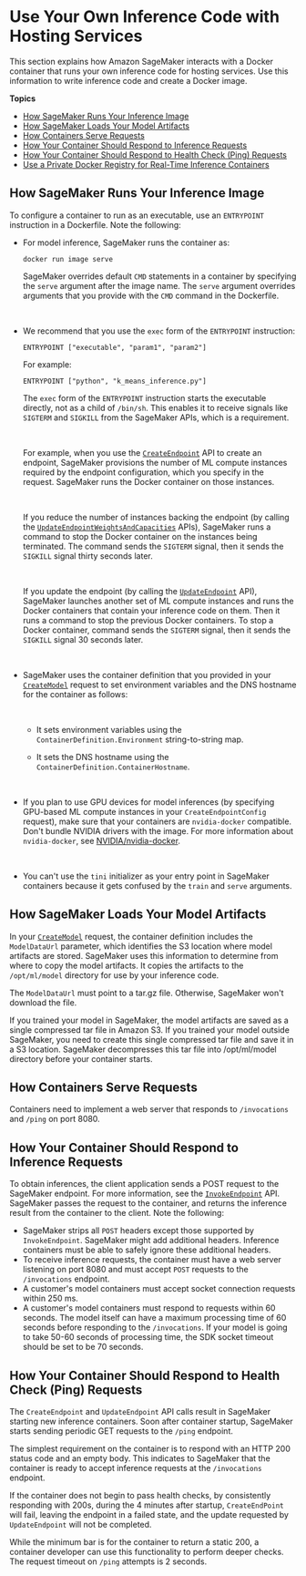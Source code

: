 # Use Your Own Inference Code with Hosting Services<a name="your-algorithms-inference-code"></a>

This section explains how Amazon SageMaker interacts with a Docker container that runs your own inference code for hosting services\. Use this information to write inference code and create a Docker image\. 

**Topics**
+ [How SageMaker Runs Your Inference Image](#your-algorithms-inference-code-run-image)
+ [How SageMaker Loads Your Model Artifacts](#your-algorithms-inference-code-load-artifacts)
+ [How Containers Serve Requests](#your-algorithms-inference-code-how-containe-serves-requests)
+ [How Your Container Should Respond to Inference Requests](#your-algorithms-inference-code-container-response)
+ [How Your Container Should Respond to Health Check \(Ping\) Requests](#your-algorithms-inference-algo-ping-requests)
+ [Use a Private Docker Registry for Real\-Time Inference Containers](your-algorithms-containers-inference-private.md)

## How SageMaker Runs Your Inference Image<a name="your-algorithms-inference-code-run-image"></a>

To configure a container to run as an executable, use an `ENTRYPOINT` instruction in a Dockerfile\. Note the following: 
+ For model inference, SageMaker runs the container as:

  ```
  docker run image serve
  ```

  SageMaker overrides default `CMD` statements in a container by specifying the `serve` argument after the image name\. The `serve` argument overrides arguments that you provide with the `CMD` command in the Dockerfile\.

   
+ We recommend that you use the `exec` form of the `ENTRYPOINT` instruction:

  ```
  ENTRYPOINT ["executable", "param1", "param2"]
  ```

  For example:

  ```
  ENTRYPOINT ["python", "k_means_inference.py"]
  ```

  The `exec` form of the `ENTRYPOINT` instruction starts the executable directly, not as a child of `/bin/sh`\. This enables it to receive signals like `SIGTERM` and `SIGKILL` from the SageMaker APIs, which is a requirement\. 

   

  For example, when you use the [ `CreateEndpoint`](https://docs.aws.amazon.com/sagemaker/latest/APIReference/API_CreateEndpoint.html) API to create an endpoint, SageMaker provisions the number of ML compute instances required by the endpoint configuration, which you specify in the request\. SageMaker runs the Docker container on those instances\. 

   

  If you reduce the number of instances backing the endpoint \(by calling the [ `UpdateEndpointWeightsAndCapacities`](https://docs.aws.amazon.com/sagemaker/latest/APIReference/API_UpdateEndpointWeightsAndCapacities.html) APIs\), SageMaker runs a command to stop the Docker container on the instances being terminated\. The command sends the `SIGTERM` signal, then it sends the `SIGKILL` signal thirty seconds later\.

   

  If you update the endpoint \(by calling the [ `UpdateEndpoint`](https://docs.aws.amazon.com/sagemaker/latest/APIReference/API_UpdateEndpoint.html) API\), SageMaker launches another set of ML compute instances and runs the Docker containers that contain your inference code on them\. Then it runs a command to stop the previous Docker containers\. To stop a Docker container, command sends the `SIGTERM` signal, then it sends the `SIGKILL` signal 30 seconds later\. 

   
+ SageMaker uses the container definition that you provided in your [ `CreateModel`](https://docs.aws.amazon.com/sagemaker/latest/APIReference/API_CreateModel.html) request to set environment variables and the DNS hostname for the container as follows:

   
  + It sets environment variables using the `ContainerDefinition.Environment` string\-to\-string map\.
  + It sets the DNS hostname using the `ContainerDefinition.ContainerHostname`\.

     
+ If you plan to use GPU devices for model inferences \(by specifying GPU\-based ML compute instances in your `CreateEndpointConfig` request\), make sure that your containers are `nvidia-docker` compatible\. Don't bundle NVIDIA drivers with the image\. For more information about `nvidia-docker`, see [NVIDIA/nvidia\-docker](https://github.com/NVIDIA/nvidia-docker)\. 

   
+ You can't use the `tini` initializer as your entry point in SageMaker containers because it gets confused by the `train` and `serve` arguments\.

## How SageMaker Loads Your Model Artifacts<a name="your-algorithms-inference-code-load-artifacts"></a>

In your [ `CreateModel`](https://docs.aws.amazon.com/sagemaker/latest/APIReference/API_CreateModel.html) request, the container definition includes the `ModelDataUrl` parameter, which identifies the S3 location where model artifacts are stored\. SageMaker uses this information to determine from where to copy the model artifacts\. It copies the artifacts to the `/opt/ml/model` directory for use by your inference code\.

The `ModelDataUrl` must point to a tar\.gz file\. Otherwise, SageMaker won't download the file\. 

If you trained your model in SageMaker, the model artifacts are saved as a single compressed tar file in Amazon S3\. If you trained your model outside SageMaker, you need to create this single compressed tar file and save it in a S3 location\. SageMaker decompresses this tar file into /opt/ml/model directory before your container starts\.

## How Containers Serve Requests<a name="your-algorithms-inference-code-how-containe-serves-requests"></a>

Containers need to implement a web server that responds to `/invocations` and `/ping` on port 8080\. 

## How Your Container Should Respond to Inference Requests<a name="your-algorithms-inference-code-container-response"></a>

To obtain inferences, the client application sends a POST request to the SageMaker endpoint\. For more information, see the [ `InvokeEndpoint`](https://docs.aws.amazon.com/sagemaker/latest/APIReference/API_InvokeEndpoint.html) API\. SageMaker passes the request to the container, and returns the inference result from the container to the client\. Note the following:
+ SageMaker strips all `POST` headers except those supported by `InvokeEndpoint`\. SageMaker might add additional headers\. Inference containers must be able to safely ignore these additional headers\.
+ To receive inference requests, the container must have a web server listening on port 8080 and must accept `POST` requests to the `/invocations` endpoint\. 
+ A customer's model containers must accept socket connection requests within 250 ms\.
+ A customer's model containers must respond to requests within 60 seconds\. The model itself can have a maximum processing time of 60 seconds before responding to the `/invocations`\. If your model is going to take 50\-60 seconds of processing time, the SDK socket timeout should be set to be 70 seconds\.

## How Your Container Should Respond to Health Check \(Ping\) Requests<a name="your-algorithms-inference-algo-ping-requests"></a>

The `CreateEndpoint` and `UpdateEndpoint` API calls result in SageMaker starting new inference containers\. Soon after container startup, SageMaker starts sending periodic GET requests to the `/ping` endpoint\.

The simplest requirement on the container is to respond with an HTTP 200 status code and an empty body\. This indicates to SageMaker that the container is ready to accept inference requests at the `/invocations` endpoint\.

If the container does not begin to pass health checks, by consistently responding with 200s, during the 4 minutes after startup, `CreateEndPoint` will fail, leaving the endpoint in a failed state, and the update requested by `UpdateEndpoint` will not be completed\.

While the minimum bar is for the container to return a static 200, a container developer can use this functionality to perform deeper checks\. The request timeout on `/ping` attempts is 2 seconds\.